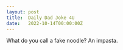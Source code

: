 ```yaml
---
layout: post
title:  Daily Dad Joke 4U
date:   2022-10-14T00:00:00Z
---
```

What do you call a fake noodle? An impasta.
